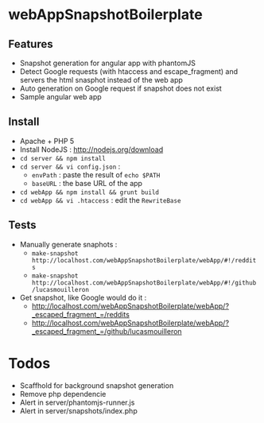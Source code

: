 webAppSnapshotBoilerplate
=========================

Features
--------
- Snapshot generation for angular app with phantomJS
- Detect Google requests (with htaccess and escape_fragment) and servers the html snasphot instead of the web app
- Auto generation on Google request if snapshot does not exist
- Sample angular web app

Install
-------
- Apache + PHP 5
- Install NodeJS : http://nodejs.org/download
- `cd server && npm install`
- `cd server && vi config.json` : 
    - `envPath` : paste the result of `echo $PATH`
    - `baseURL` : the base URL of the app
- `cd webApp && npm install && grunt build`
- `cd webApp && vi .htaccess` : edit the `RewriteBase`

Tests
-----
- Manually generate snaphots : 
    - `make-snapshot http://localhost.com/webAppSnapshotBoilerplate/webApp/#!/reddits`
    - `make-snapshot http://localhost.com/webAppSnapshotBoilerplate/webApp/#!/github/lucasmouilleron`
- Get snapshot, like Google would do it :
    - http://localhost.com/webAppSnapshotBoilerplate/webApp/?_escaped_fragment_=/reddits
    - http://localhost.com/webAppSnapshotBoilerplate/webApp/?_escaped_fragment_=/github/lucasmouilleron

Todos
=====
- Scaffhold for background snapshot generation
- Remove php dependencie
- Alert in server/phantomjs-runner.js
- Alert in server/snapshots/index.php